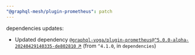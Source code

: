```yaml
---
"@graphql-mesh/plugin-prometheus": patch
---
```

dependencies updates:
  - Updated dependency [`@graphql-yoga/plugin-prometheus@^5.0.0-alpha-20240429140335-de802810` ↗︎](https://www.npmjs.com/package/@graphql-yoga/plugin-prometheus/v/5.0.0) (from `^4.1.0`, in `dependencies`)
